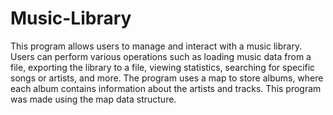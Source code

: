 # Music-Library
This program allows users to manage and interact with a music library. Users can perform various operations
such as loading music data from a file, exporting the library to a file, viewing statistics, searching for
specific songs or artists, and more. The program uses a map to store albums, where each album contains
information about the artists and tracks. This program was made using the map data structure. 
